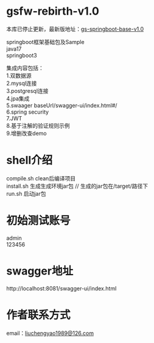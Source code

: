 # gsfw-rebirth-v1.0

本库已停止更新，最新版地址：[gs-springboot-base-v1.0](https://github.com/gs-prod/gs-springboot-base-v1.0)

springboot框架基础包及Sample  
java17  
springboot3  

集成内容包括：  
1.双数据源  
2.mysql连接  
3.postgresql连接     
4.jpa集成  
5.swaager baseUrl/swagger-ui/index.html#/  
6.spring security  
7.JWT  
8.基于注解的验证规则示例  
9.增删改查demo  

# shell介绍
compile.sh clean后编译项目  
install.sh 生成生成环境jar包 // 生成的jar包在/target/路径下  
run.sh 启动jar包  

# 初始测试账号
admin  
123456  

# swagger地址
http://localhost:8081/swagger-ui/index.html

# 作者联系方式
email：liuchengyao1989@126.com
